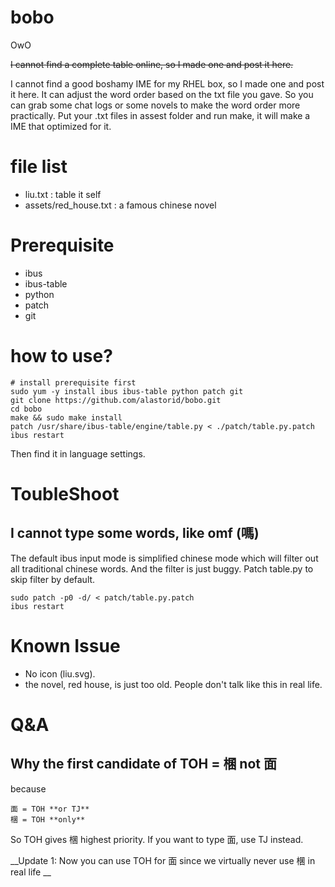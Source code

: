 # bobo
OwO

~~I cannot find a complete table online, so I made one and post it here.~~

I cannot find a good boshamy IME for my RHEL box, so I made one and post it here.
It can adjust the  word order based on the txt file you gave.
So you can grab some chat logs or some novels to make the word order more practically.
Put your .txt files in assest folder and run make, it will make a IME that optimized for it.
 
# file list

- liu.txt : table it self
- assets/red_house.txt : a famous chinese novel

# Prerequisite

- ibus
- ibus-table
- python
- patch
- git

# how to use?

````
# install prerequisite first
sudo yum -y install ibus ibus-table python patch git
git clone https://github.com/alastorid/bobo.git
cd bobo
make && sudo make install
patch /usr/share/ibus-table/engine/table.py < ./patch/table.py.patch
ibus restart
````

Then find it in language settings.

# ToubleShoot

## I cannot type some words, like omf (嗎)

The default ibus input mode is simplified chinese mode which will filter out all traditional chinese words. And the filter is just buggy. Patch table.py to skip filter by default. 

````
sudo patch -p0 -d/ < patch/table.py.patch
ibus restart
````

# Known Issue

 - No icon (liu.svg).
 - the novel, red house, is just too old. People don't talk like this in real life.

# Q&A

## Why the first candidate of TOH = 棞 not 面 

because 

    面 = TOH **or TJ**
    棞 = TOH **only**

So TOH gives 棞 highest priority. If you want to type 面, use TJ instead.

__Update 1: Now you can use TOH for 面 since we virtually never use 棞 in real life  __
